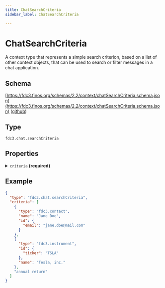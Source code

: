 ```yaml
---
title: ChatSearchCriteria
sidebar_label: ChatSearchCriteria

---
```


# ChatSearchCriteria

A context type that represents a simple search criterion, based on a list of other context objects, that can be used to search or filter messages in a chat application.

## Schema

[https://fdc3.finos.org/schemas/2.2/context/chatSearchCriteria.schema.json](https://fdc3.finos.org/schemas/2.2/context/chatSearchCriteria.schema.json) ([github](https://github.com/finos/FDC3/tree/main/packages/fdc3-context/schemas/context/chatSearchCriteria.schema.json))

## Type

`fdc3.chat.searchCriteria`

## Properties

<details>
  <summary><code>criteria</code> <strong>(required)</strong></summary>

**type**: `array`

<details>
  <summary><code>Items</code></summary>

  <summary><code>Search Criteria</code></summary>

**One of:**

- **type**: [Instrument](Instrument)
- **type**: [Organization](Organization)
- **type**: [Contact](Contact)
- **type**: `string`

An individual criteria against which to match chat messages, based on an FDC3 context or free-text string.




</details>

An array of criteria that should match chats returned from by a search.

⚠️ Operators (and/or/not) are not defined in `fdc3.chat.searchCriteria`. It is up to the application that processes the FDC3 Intent to choose and apply the operators between the criteria.

Empty search criteria can be supported to allow resetting of filters.

</details>

## Example

```json
{
  "type": "fdc3.chat.searchCriteria",
  "criteria": [
    {
      "type": "fdc3.contact",
      "name": "Jane Doe",
      "id": {
        "email": "jane.doe@mail.com"
      }
    },
    {
      "type": "fdc3.instrument",
      "id": {
        "ticker": "TSLA"
      },
      "name": "Tesla, inc."
    },
    "annual return"
  ]
}
```


